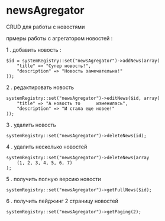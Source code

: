 newsAgregator
=============

CRUD для работы с новостями 

прмеры работы с агрегатором новостей : 
     
1 . добавить новость :

    $id = systemRegistry::set("newsAgregator")->addNews(array(
        "title" => "Супер новость!",
        "description" => "Новость замечательна!"
    ));
    
2 . редактировать новость 

    systemRegistry::set("newsAgregator")->editNews($id, array(
        "title" => "А новость то      изменилась",
        "description" => "И стала еще новее!"
    ));
    
3 . удалить новость 

    systemRegistry::set("newsAgregator")->deleteNews(id);

4 . удалить несколько новостей 

    systemRegistry::set("newsAgregator")->deleteNews(array
        (1, 2, 3, 4, 5, 6, 7)
    );

5 . получить полную версию новости 

    systemRegistry::set("newsAgregator")->getFullNews($id);

6 . получить пейджинг 2 страницу новостей 

    systemRegistry::set("newsAgregator")->getPaging(2);
    
